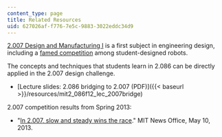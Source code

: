 ```yaml
---
content_type: page
title: Related Resources
uid: 627026af-f776-7e5c-9883-3022eddc34d9
---
```


[2.007 Design and Manufacturing I](/courses/2-007-design-and-manufacturing-i-spring-2009) is a first subject in engineering design, including a [famed competition](http://video.mit.edu/channel/2-007/) among student-designed robots.

The concepts and techniques that students learn in 2.086 can be directly applied in the 2.007 design challenge.

*   [Lecture slides: 2.086 bridging to 2.007 (PDF)]({{< baseurl >}}/resources/mit2_086f12_lec_2007bridge)

2.007 competition results from Spring 2013:

*   "[In 2.007, slow and steady wins the race](http://web.mit.edu/newsoffice/2013/2007-competition-2013-0510.html)." MIT News Office, May 10, 2013.